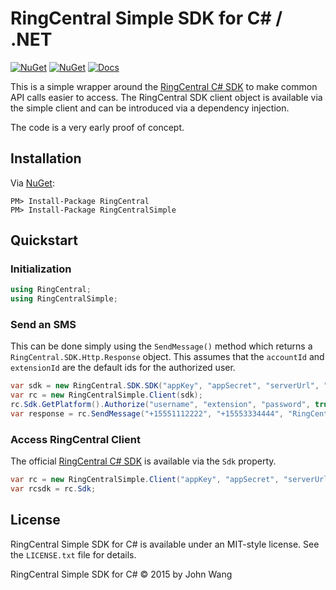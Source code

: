 # RingCentral Simple SDK for C&#35; / .NET

[![NuGet](https://img.shields.io/nuget/v/RingCentralSimple.svg)](https://www.nuget.org/packages/RingCentralSimple/)
[![NuGet](https://img.shields.io/nuget/dt/RingCentralSimple.svg)](https://www.nuget.org/packages/RingCentralSimple/)
[![Docs](https://img.shields.io/badge/docs-readthedocs-blue.svg)](http://ringcentral-sdk-csharp-simple.readthedocs.org/)

This is a simple wrapper around the [RingCentral C# SDK](https://github.com/ringcentral/ringcentral-csharp) to make common API calls easier to access. The RingCentral SDK client object is available via the simple client and can be introduced via a dependency injection.

The code is a very early proof of concept.

## Installation

Via [NuGet](https://www.nuget.org/packages/RingCentralSimple/):

```
PM> Install-Package RingCentral
PM> Install-Package RingCentralSimple
```

## Quickstart

### Initialization

```csharp
using RingCentral;
using RingCentralSimple;
```

### Send an SMS

This can be done simply using the `SendMessage()` method which returns a `RingCentral.SDK.Http.Response` object. This assumes that the `accountId` and `extensionId` are the default ids for the authorized user.

```csharp
var sdk = new RingCentral.SDK.SDK("appKey", "appSecret", "serverUrl", "appName", "appVersion");
var rc = new RingCentralSimple.Client(sdk);
rc.Sdk.GetPlatform().Authorize("username", "extension", "password", true);
var response = rc.SendMessage("+15551112222", "+15553334444", "RingCentral SMS via C#");
```

### Access RingCentral Client

The official [RingCentral C# SDK](https://github.com/ringcentral/ringcentral-csharp) is available via the `Sdk` property.

```csharp
var rc = new RingCentralSimple.Client("appKey", "appSecret", "serverUrl");
var rcsdk = rc.Sdk;
```

## License

RingCentral Simple SDK for C# is available under an MIT-style license. See the `LICENSE.txt` file for details.

RingCentral Simple SDK for C# &copy; 2015 by John Wang